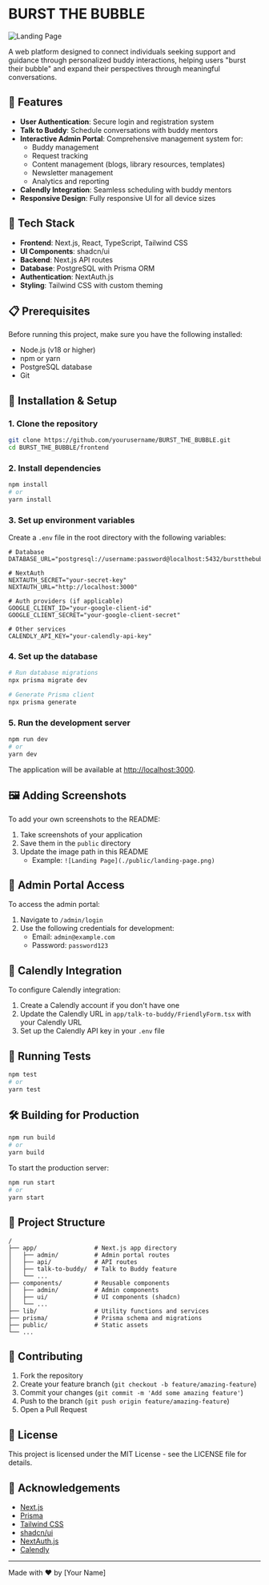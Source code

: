 # BURST THE BUBBLE

![Landing Page](./public/landing-page.png)

A web platform designed to connect individuals seeking support and guidance through personalized buddy interactions, helping users "burst their bubble" and expand their perspectives through meaningful conversations.

## 🌟 Features

- **User Authentication**: Secure login and registration system
- **Talk to Buddy**: Schedule conversations with buddy mentors
- **Interactive Admin Portal**: Comprehensive management system for:
  - Buddy management
  - Request tracking
  - Content management (blogs, library resources, templates)
  - Newsletter management
  - Analytics and reporting
- **Calendly Integration**: Seamless scheduling with buddy mentors
- **Responsive Design**: Fully responsive UI for all device sizes

## 🚀 Tech Stack

- **Frontend**: Next.js, React, TypeScript, Tailwind CSS
- **UI Components**: shadcn/ui
- **Backend**: Next.js API routes
- **Database**: PostgreSQL with Prisma ORM
- **Authentication**: NextAuth.js
- **Styling**: Tailwind CSS with custom theming

## 📋 Prerequisites

Before running this project, make sure you have the following installed:

- Node.js (v18 or higher)
- npm or yarn
- PostgreSQL database
- Git

## 🔧 Installation & Setup

### 1. Clone the repository

```bash
git clone https://github.com/yourusername/BURST_THE_BUBBLE.git
cd BURST_THE_BUBBLE/frontend
```

### 2. Install dependencies

```bash
npm install
# or
yarn install
```

### 3. Set up environment variables

Create a `.env` file in the root directory with the following variables:

```
# Database
DATABASE_URL="postgresql://username:password@localhost:5432/burstthebubble"

# NextAuth
NEXTAUTH_SECRET="your-secret-key"
NEXTAUTH_URL="http://localhost:3000"

# Auth providers (if applicable)
GOOGLE_CLIENT_ID="your-google-client-id"
GOOGLE_CLIENT_SECRET="your-google-client-secret"

# Other services
CALENDLY_API_KEY="your-calendly-api-key"
```

### 4. Set up the database

```bash
# Run database migrations
npx prisma migrate dev

# Generate Prisma client
npx prisma generate
```

### 5. Run the development server

```bash
npm run dev
# or
yarn dev
```

The application will be available at [http://localhost:3000](http://localhost:3000).

## 🖼️ Adding Screenshots

To add your own screenshots to the README:

1. Take screenshots of your application
2. Save them in the `public` directory
3. Update the image path in this README
   - Example: `![Landing Page](./public/landing-page.png)`

## 📝 Admin Portal Access

To access the admin portal:

1. Navigate to `/admin/login`
2. Use the following credentials for development:
   - Email: `admin@example.com`
   - Password: `password123`

## 🔄 Calendly Integration

To configure Calendly integration:

1. Create a Calendly account if you don't have one
2. Update the Calendly URL in `app/talk-to-buddy/FriendlyForm.tsx` with your Calendly URL
3. Set up the Calendly API key in your `.env` file

## 🧪 Running Tests

```bash
npm test
# or
yarn test
```

## 🛠️ Building for Production

```bash
npm run build
# or
yarn build
```

To start the production server:

```bash
npm run start
# or
yarn start
```

## 📁 Project Structure

```
/
├── app/                # Next.js app directory
│   ├── admin/          # Admin portal routes
│   ├── api/            # API routes
│   ├── talk-to-buddy/  # Talk to Buddy feature
│   └── ...
├── components/         # Reusable components
│   ├── admin/          # Admin components
│   ├── ui/             # UI components (shadcn)
│   └── ...
├── lib/                # Utility functions and services
├── prisma/             # Prisma schema and migrations
├── public/             # Static assets
└── ...
```

## 🤝 Contributing

1. Fork the repository
2. Create your feature branch (`git checkout -b feature/amazing-feature`)
3. Commit your changes (`git commit -m 'Add some amazing feature'`)
4. Push to the branch (`git push origin feature/amazing-feature`)
5. Open a Pull Request

## 📄 License

This project is licensed under the MIT License - see the LICENSE file for details.

## 🙏 Acknowledgements

- [Next.js](https://nextjs.org/)
- [Prisma](https://www.prisma.io/)
- [Tailwind CSS](https://tailwindcss.com/)
- [shadcn/ui](https://ui.shadcn.com/)
- [NextAuth.js](https://next-auth.js.org/)
- [Calendly](https://calendly.com/)

---

Made with ❤️ by [Your Name]


